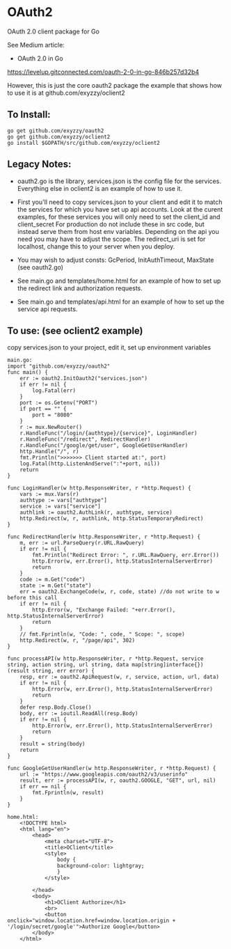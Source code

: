 # OAuth2

OAuth 2.0 client package for Go


See Medium article:
* OAuth 2.0 in Go

https://levelup.gitconnected.com/oauth-2-0-in-go-846b257d32b4

However, this is just the core oauth2 package the example that shows how to use it is at github.com/exyzzy/oclient2

## To Install:

```
go get github.com/exyzzy/oauth2
go get github.com/exyzzy/oclient2
go install $GOPATH/src/github.com/exyzzy/oclient2
```

## Legacy Notes:

* oauth2.go is the library, services.json is the config file for the services. Everything else in oclient2 is an example of how to use it.
* First you'll need to copy services.json to your client and edit it to match the services for which you have set up api accounts. Look at the curent examples, for these services you will only need to set the client_id and client_secret
For production do not include these in src code, but instead serve them from host env variables. Depending on the api you need you may have to adjust the scope. The redirect_uri is set for localhost, change this to your server when you deploy.

* You may wish to adjust consts: GcPeriod, InitAuthTimeout, MaxState (see oauth2.go)

* See main.go and templates/home.html for an example of how to set up the redirect link and authorization requests.

* See main.go and templates/api.html for an example of how to set up the service api requests.


## To use: (see oclient2 example)

copy services.json to your project, edit it, set up environment variables

```
main.go:
import "github.com/exyzzy/oauth2"
func main() {
    err := oauth2.InitOauth2("services.json")
    if err != nil {
        log.Fatal(err)
    }
    port := os.Getenv("PORT")
    if port == "" {
        port = "8080"
    }
    r := mux.NewRouter()
	r.HandleFunc("/login/{authtype}/{service}", LoginHandler)
    r.HandleFunc("/redirect", RedirectHandler)
	r.HandleFunc("/google/get/user", GoogleGetUserHandler)
	http.Handle("/", r)
    fmt.Println(">>>>>>> Client started at:", port)
    log.Fatal(http.ListenAndServe(":"+port, nil))
    return
}

func LoginHandler(w http.ResponseWriter, r *http.Request) {
	vars := mux.Vars(r)
	authtype := vars["authtype"]
	service := vars["service"]
	authlink := oauth2.AuthLink(r, authtype, service)
	http.Redirect(w, r, authlink, http.StatusTemporaryRedirect)
}

func RedirectHandler(w http.ResponseWriter, r *http.Request) {
    m, err := url.ParseQuery(r.URL.RawQuery)
    if err != nil {
        fmt.Println("Redirect Error: ", r.URL.RawQuery, err.Error())
        http.Error(w, err.Error(), http.StatusInternalServerError)
        return
    }
    code := m.Get("code")
    state := m.Get("state")
    err = oauth2.ExchangeCode(w, r, code, state) //do not write to w before this call
    if err != nil {
        http.Error(w, "Exchange Failed: "+err.Error(), http.StatusInternalServerError)
        return
    }
    // fmt.Fprintln(w, "Code: ", code, " Scope: ", scope)
    http.Redirect(w, r, "/page/api", 302)
}

func processAPI(w http.ResponseWriter, r *http.Request, service string, action string, url string, data map[string]interface{}) (result string, err error) {
	resp, err := oauth2.ApiRequest(w, r, service, action, url, data)
	if err != nil {
		http.Error(w, err.Error(), http.StatusInternalServerError)
		return
	}
	defer resp.Body.Close()
	body, err := ioutil.ReadAll(resp.Body)
	if err != nil {
		http.Error(w, err.Error(), http.StatusInternalServerError)
		return
	}
	result = string(body)
	return
}

func GoogleGetUserHandler(w http.ResponseWriter, r *http.Request) {
	url := "https://www.googleapis.com/oauth2/v3/userinfo"
	result, err := processAPI(w, r, oauth2.GOOGLE, "GET", url, nil)
	if err == nil {
		fmt.Fprintln(w, result)
	}
}

home.html:
    <!DOCTYPE html>
    <html lang="en">
        <head>
            <meta charset="UTF-8">
            <title>OClient</title>
            <style>
                body {
                background-color: lightgray;
                }
            </style>
            
        </head>
        <body>
            <h1>OClient Authorize</h1>
            <br>
            <button onclick="window.location.href=window.location.origin + '/login/secret/google'">Authorize Google</button>
        </body>
    </html>
```
